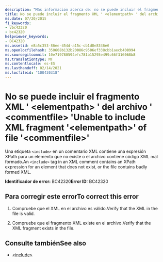 ```yaml
---
description: "Más información acerca de: no se puede incluir el fragmento de código XML ' <elementpath> ' del archivo ' <commentfile> '"
title: No se puede incluir el fragmento XML ' <elementpath> ' del archivo ' <commentfile> '
ms.date: 07/20/2015
f1_keywords:
- vbc42320
- bc42320
helpviewer_keywords:
- BC42320
ms.assetid: e8a5c353-86ee-454d-a15c-cb1d8e8346e6
ms.openlocfilehash: 350608b132b20086c9506ef338cbb1aecb408994
ms.sourcegitcommit: 10e719780594efc781b15295e499c66f316068b8
ms.translationtype: MT
ms.contentlocale: es-ES
ms.lasthandoff: 02/14/2021
ms.locfileid: "100430318"
---
```

# <a name="unable-to-include-xml-fragment-elementpath-of-file-commentfile"></a><span data-ttu-id="a4435-103">No se puede incluir el fragmento XML ' \<elementpath> ' del archivo ' \<commentfile> '</span><span class="sxs-lookup"><span data-stu-id="a4435-103">Unable to include XML fragment '\<elementpath>' of file '\<commentfile>'</span></span>

<span data-ttu-id="a4435-104">Una etiqueta `<include>` en un comentario XML contiene una expresión XPath para un elemento que no existe o el archivo contiene código XML mal formado.</span><span class="sxs-lookup"><span data-stu-id="a4435-104">An `<include>` tag in an XML comment contains an XPath expression for an element that does not exist, or the file contains badly formed XML.</span></span>  
  
 <span data-ttu-id="a4435-105">**Identificador de error:** BC42320</span><span class="sxs-lookup"><span data-stu-id="a4435-105">**Error ID:** BC42320</span></span>  
  
## <a name="to-correct-this-error"></a><span data-ttu-id="a4435-106">Para corregir este error</span><span class="sxs-lookup"><span data-stu-id="a4435-106">To correct this error</span></span>  
  
1. <span data-ttu-id="a4435-107">Compruebe que el XML en el archivo es válido.</span><span class="sxs-lookup"><span data-stu-id="a4435-107">Verify that the XML in the file is valid.</span></span>  
  
2. <span data-ttu-id="a4435-108">Compruebe que el fragmento XML existe en el archivo.</span><span class="sxs-lookup"><span data-stu-id="a4435-108">Verify that the XML fragment exists in the file.</span></span>  
  
## <a name="see-also"></a><span data-ttu-id="a4435-109">Consulte también</span><span class="sxs-lookup"><span data-stu-id="a4435-109">See also</span></span>

- [\<include>](../language-reference/xmldoc/include.md)
